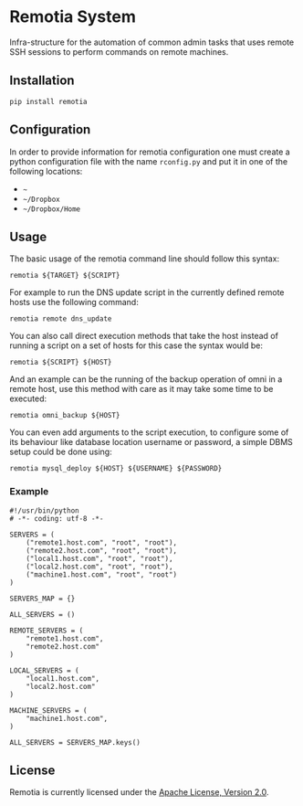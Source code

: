 # Remotia System

Infra-structure for the automation of common admin tasks that uses remote SSH sessions
to perform commands on remote machines.

## Installation

    pip install remotia

## Configuration

In order to provide information for remotia configuration one must create a python
configuration file with the name `rconfig.py` and put it in one of the following
locations:

* `~`
* `~/Dropbox`
* `~/Dropbox/Home`

## Usage

The basic usage of the remotia command line should follow this syntax:

    remotia ${TARGET} ${SCRIPT}

For example to run the DNS update script in the currently defined remote hosts use
the following command:

    remotia remote dns_update

You can also call direct execution methods that take the host instead of running
a script on a set of hosts for this case the syntax would be:

    remotia ${SCRIPT} ${HOST}

And an example can be the running of the backup operation of omni in a remote host,
use this method with care as it may take some time to be executed:

    remotia omni_backup ${HOST}

You can even add arguments to the script execution, to configure some of its behaviour
like database location username or password, a simple DBMS setup could be done using:

    remotia mysql_deploy ${HOST} ${USERNAME} ${PASSWORD}

### Example

    #!/usr/bin/python
    # -*- coding: utf-8 -*-

    SERVERS = (
        ("remote1.host.com", "root", "root"),
        ("remote2.host.com", "root", "root"),
        ("local1.host.com", "root", "root"),
        ("local2.host.com", "root", "root"),
        ("machine1.host.com", "root", "root")
    )

    SERVERS_MAP = {}

    ALL_SERVERS = ()

    REMOTE_SERVERS = (
        "remote1.host.com",
        "remote2.host.com"
    )

    LOCAL_SERVERS = (
        "local1.host.com",
        "local2.host.com"
    )

    MACHINE_SERVERS = (
        "machine1.host.com",
    )

    ALL_SERVERS = SERVERS_MAP.keys()

## License

Remotia is currently licensed under the [Apache License, Version 2.0](http://www.apache.org/licenses/).
